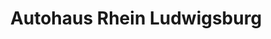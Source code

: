 ---
title: "Autohaus Rhein Ludwigsburg"
url: /asperg/autohaus-rhein-ludwigsburg-zeissstrasse/
shop: Motorrad
---